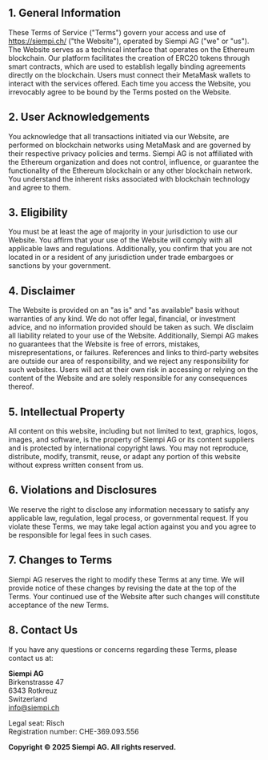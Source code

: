## 1. General Information
These Terms of Service ("Terms") govern your access and use of https://siempi.ch/ ("the Website"), operated by Siempi AG ("we" or "us"). The Website serves as a technical interface that operates on the Ethereum blockchain. Our platform facilitates the creation of ERC20 tokens through smart contracts, which are used to establish legally binding agreements directly on the blockchain. Users must connect their MetaMask wallets to interact with the services offered. Each time you access the Website, you irrevocably agree to be bound by the Terms posted on the Website.

## 2. User Acknowledgements
You acknowledge that all transactions initiated via our Website, are performed on blockchain networks using MetaMask and are governed by their respective privacy policies and terms. Siempi AG is not affiliated with the Ethereum organization and does not control, influence, or guarantee the functionality of the Ethereum blockchain or any other blockchain network. You understand the inherent risks associated with blockchain technology and agree to them.

## 3. Eligibility
You must be at least the age of majority in your jurisdiction to use our Website. You affirm that your use of the Website will comply with all applicable laws and regulations. Additionally, you confirm that you are not located in or a resident of any jurisdiction under trade embargoes or sanctions by your government.

## 4. Disclaimer
The Website is provided on an "as is" and "as available" basis without warranties of any kind. We do not offer legal, financial, or investment advice, and no information provided should be taken as such. We disclaim all liability related to your use of the Website. Additionally, Siempi AG makes no guarantees that the Website is free of errors, mistakes, misrepresentations, or failures. References and links to third-party websites are outside our area of responsibility, and we reject any responsibility for such websites. Users will act at their own risk in accessing or relying on the content of the Website and are solely responsible for any consequences thereof.

## 5. Intellectual Property
All content on this website, including but not limited to text, graphics, logos, images, and software, is the property of Siempi AG or its content suppliers and is protected by international copyright laws. You may not reproduce, distribute, modify, transmit, reuse, or adapt any portion of this website without express written consent from us.

## 6. Violations and Disclosures
We reserve the right to disclose any information necessary to satisfy any applicable law, regulation, legal process, or governmental request. If you violate these Terms, we may take legal action against you and you agree to be responsible for legal fees in such cases.

## 7. Changes to Terms
Siempi AG reserves the right to modify these Terms at any time. We will provide notice of these changes by revising the date at the top of the Terms. Your continued use of the Website after such changes will constitute acceptance of the new Terms.

## 8. Contact Us
If you have any questions or concerns regarding these Terms, please contact us at:

**Siempi AG**  
Birkenstrasse 47  
6343 Rotkreuz  
Switzerland  
info@siempi.ch

Legal seat: Risch  
Registration number: CHE-369.093.556

**Copyright © 2025 Siempi AG. All rights reserved.** 
